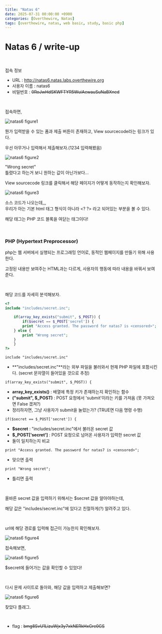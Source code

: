 ```yaml
---
title: "Natas 6"
date: 2025-07-31 00:00:00 +0900
categories: [Overthewire, Natas]
tags: [overthewire, natas, web basic, study, basic php]
---
```


# Natas 6 / write-up

<br>

접속 정보 
- URL : http://natas6.natas.labs.overthewire.org
- 사용자 이름 : natas6
- 비밀번호 : ~~0RoJwHdSKWFTYR5WuiAewauSuNaBXned~~

<br>

접속하면,

![natas6 figure1](/assets/img/natas/2025-07-31-06-10-42.png)

뭔가 입력받을 수 있는 폼과 제출 버튼이 존재하고, View sourcecode라는 링크가 있다.

우선 아무거나 입력해서 제출해보자.(1234 입력해봤음)

![natas6 figure2](/assets/img/natas/2025-07-31-06-12-39.png)

"Wrong secret"  
틀렸다고 하는거 보니 원하는 값이 아닌가보다...

View sourcecode 링크를 클릭해서 해당 페이지가 어떻게 동작하는지 확인해보자.

![natas6 figure3](/assets/img/natas/2025-07-31-06-15-05.png)

소스 코드가 나오는데,,,  
우리가 아는 기본 html 태그 형식이 아니라 \<? ?> 라고 되어있는 부분을 볼 수 있다.

해당 태그는 PHP 코드 블록을 여닫는 태그이다!

<br>

### PHP (Hypertext Preprocessor)

php는 웹 서버에서 실행되는 프로그래밍 언어로, 동적인 웹페이지를 만들기 위해 사용한다.

고정된 내용만 보여주는 HTML과는 다르게, 사용자의 행동에 따라 내용을 바꿔서 보여준다.

<br>

해당 코드를 자세히 분석해보자.

```php
<?
include "includes/secret.inc";

    if(array_key_exists("submit", $_POST)) {
        if($secret == $_POST['secret']) {
        print "Access granted. The password for natas7 is <censored>";
    } else {
        print "Wrong secret";
    }
    }
?>
```

`include "includes/secret.inc"`  
- **"includes/secret.inc"**라는 외부 파일을 불러와서 현재 PHP 파일에 포함시킨다. (secret 문자열이 들어있을 것으로 추정)

`if(array_key_exists("submit", $_POST)) {`  
- **array_key_exists()** : 배열에 특정 키가 존재하는지 확인하는 함수
- **("submit", $_POST)** : POST 요청에서 'submit'이라는 키를 가져옴 (못 가져오면 False 겠져?)
- 정리하자면, 그냥 사용자가 submit을 눌렀는가? (TRUE면 다음 명령 수행)

`if($secret == $_POST['secret']) {`  
- **$secret** : "includes/secret.inc"에서 불러온 secret 값
- **$_POST\['secret']** : POST 요청으로 넘어온 사용자가 입력한 secret 값
- 둘이 일치하는지 비교

`print "Access granted. The password for natas7 is <censored>";`  
- 맞으면 출력

`print "Wrong secret";`  
- 틀리면 출력

<br>

올바른 secret 값을 입력하기 위해서는 $secret 값을 알아야하는데,

해당 값은 "includes/secret.inc"에 있다고 친절하게(?) 알려주고 있다.

<br>

url에 해당 경로를 입력해 접근이 가능한지 확인해보자.

![natas6 figure4](/assets/img/natas/2025-07-31-06-35-16.png)

접속해보면,

![natas6 figure5](/assets/img/natas/2025-07-31-06-35-36.png)

\$secret에 들어가는 값을 확인할 수 있었다!

<br>

다시 문제 사이트로 돌아와, 해당 값을 입력하고 제출해보면?

![natas6 figure6](/assets/img/natas/2025-07-31-06-38-36.png)

찾았다 플래그.

<br>

- flag : ~~bmg8SvU1LizuWjx3y7xkNERkHxGre0GS~~
